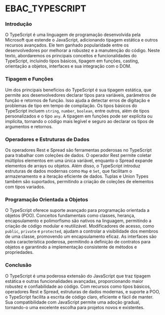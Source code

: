 # EBAC_TYPESCRIPT

### Introdução

O TypeScript é uma linguagem de programação desenvolvida pela Microsoft que estende o JavaScript, adicionando tipagem estática e outros recursos avançados. Ele tem ganhado popularidade entre os desenvolvedores por melhorar a robustez e a manutenção do código. Neste texto, abordaremos os principais conceitos e funcionalidades do TypeScript, incluindo tipos básicos, tipagem em funções, casting, orientação a objetos, interfaces e sua integração com o DOM.

### Tipagem e Funções

Um dos principais benefícios do TypeScript é sua tipagem estática, que permite aos desenvolvedores declarar tipos para variáveis, parâmetros de função e retornos de função. Isso ajuda a detectar erros de digitação e problemas de tipo em tempo de compilação. Os tipos básicos do TypeScript incluem `string`, `number`, `boolean`, entre outros, além de tipos personalizados e o tipo `any`. A tipagem em funções pode ser explícita ou implícita, tornando o código mais legível e seguro ao declarar os tipos de argumentos e retornos.

### Operadores e Estruturas de Dados

Os operadores Rest e Spread são ferramentas poderosas no TypeScript para trabalhar com coleções de dados. O operador Rest permite coletar múltiplos elementos em uma única variável, enquanto o Spread expande elementos de arrays ou objetos. Além disso, o TypeScript introduz estruturas de dados modernas como `Map` e `Set`, que facilitam o armazenamento e a iteração eficiente de dados. Tuplas e Union Types também são suportados, permitindo a criação de coleções de elementos com tipos variados.

### Programação Orientada a Objetos

O TypeScript oferece suporte avançado para programação orientada a objetos (POO). Conceitos fundamentais como classes, herança, encapsulamento e polimorfismo são nativos na linguagem, permitindo a criação de código modular e reutilizável. Modificadores de acesso, como `public`, `private` e `protected`, ajudam a controlar a visibilidade dos membros de uma classe, promovendo um encapsulamento eficaz. As interfaces são outra característica poderosa, permitindo a definição de contratos para objetos e garantindo a implementação consistente de métodos e propriedades.

### Conclusão

O TypeScript é uma poderosa extensão do JavaScript que traz tipagem estática e outras funcionalidades avançadas, proporcionando maior robustez e confiabilidade ao código. Com recursos como tipos básicos, operadores Rest e Spread, estruturas de dados modernas, e suporte a POO, o TypeScript facilita a escrita de código claro, eficiente e fácil de manter. Sua compatibilidade com JavaScript permite uma adoção gradual, tornando-o uma excelente escolha para projetos novos e existentes.